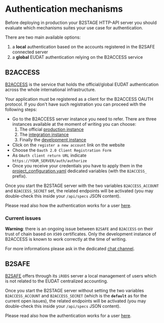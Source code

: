 
# Authentication mechanisms

Before deploying in production your B2STAGE HTTP-API server you should evaluate which mechanisms suites your use case for authentication.

There are two main available options:
1. a **local** authentication based on the accounts registered in the B2SAFE connected server
2. a **global** EUDAT authentication relying on the B2ACCESS service


## B2ACCESS 

[B2ACCESS](https://eudat.eu/b2access) is the service that holds the official/global EUDAT authentication across the whole international infrastructure.

Your application must be registered as a client for the B2ACCESS OAUTH protocol. If you don't have such registration you can proceed with the following steps:

- Go to the B2ACCESS server instance you need to refer. There are three instances available at the moment of writing you can choose:
    1. The official [production instance](https://b2access.eudat.eu/home/)
    2. The [integration instance](https://b2access-integration.fz-juelich.de/home/)
    3. Finally the [development instance](https://unity.eudat-aai.fz-juelich.de/home/)
- Click on the `register a new account` link on the website
- Choose the `Oauth 2.0 Client Registration Form`
- As `OAuth client return URL` indicate `https://YOUR_SERVER/auth/authorize`
- Once you receive your credentials you have to apply them in the [project_configuration.yaml](https://github.com/EUDAT-B2STAGE/http-api/blob/1.0.2/projects/b2stage/project_configuration.yaml) dedicated variables (with the `B2ACCESS_` prefix).

Once you start the B2STAGE server with the two variables `B2ACCESS_ACCOUNT` and `B2ACCESS_SECRET` set, the related endpoints will be activated (you may double-check this inside your `/api/specs` JSON content).

Please read also how the authentication works for a user [here](/docs/user/authentication.md#authentication-via-the-b2access-service).

### Current issues

**Warning**: there is an ongoing issue between `B2SAFE` and `B2ACCESS` on their trust of chain based on `X509` certificates. Only the development instance of B2ACCESS is known to work correctly at the time of writing.

For more informations please ask in the dedicated [chat channel](https://gitter.im/EUDAT-B2STAGE/http-api).

<!--
This means that with the HTTP API running the B2ACCESS authentication mechanism you can correctly obtain a token to authenticate, but this token would not be accepted from B2SAFE.
The two teams have are currently working off a solution. A few options are being evaluated and more informations will be provided as soon as possible in the [chat channel](https://gitter.im/EUDAT-B2STAGE/http-api).
-->

## B2SAFE

[B2SAFE](https://www.eudat.eu/b2safe) offers through its `iRODS` server a local management of users which is not related to the EUDAT centralized accounting.

Once you start the B2STAGE server without setting the two variables `B2ACCESS_ACCOUNT` and `B2ACCESS_SECRET` (which is the **`default`** as for the current open issues), the related endpoints will be activated (you may double-check this inside your `/api/specs` JSON content).

Please read also how the authentication works for a user [here](/docs/user/authentication_b2safe.md).

